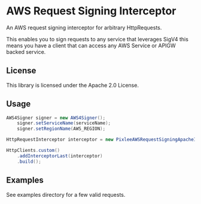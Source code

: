# AWS Request Signing Interceptor

An AWS request signing interceptor for arbitrary HttpRequests.

This enables you to sign requests to any service that leverages SigV4 this means you have a client that can access any AWS Service or APIGW backed service.

## License

This library is licensed under the Apache 2.0 License. 

## Usage
```java
AWS4Signer signer = new AWS4Signer();
    signer.setServiceName(serviceName);
    signer.setRegionName(AWS_REGION);

HttpRequestInterceptor interceptor = new PixleeAWSRequestSigningApacheInterceptor(serviceName, signer, credentialsProvider);

HttpClients.custom()
    .addInterceptorLast(interceptor)
    .build();
```

## Examples

See examples directory for a few valid requests. 
